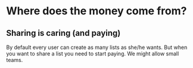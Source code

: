 # Where does the money come from?

## Sharing is caring (and paying)

By default every user can create as many lists as she/he wants. But when you want to share a list you need to start paying.
We might allow small teams.
